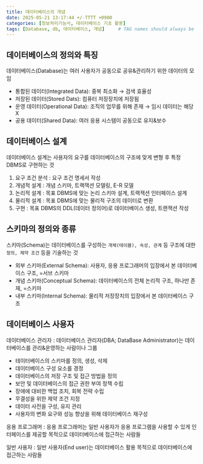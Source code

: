 ```yaml
---
title: 데이터베이스의 개념
date: 2025-05-21 13:17:44 +/-TTTT +0900
categories: [정보처리기능사, 데이터베이스 기초 활용]
tags: [Database, db, 데이터베이스, 개념]     # TAG names should always be lowercase
---
```


## 데이터베이스의 정의와 특징
데이터베이스(Database)는 여러 사용자가 공동으로 공유&관리하기 위한 데이터의 모임
* 통합된 데이터(Integrated Data): 중복 최소화 → 검색 효율성
* 저장된 데이터(Stored Dats): 컴퓨터 저장장치에 저장됨
* 운영 데이터(Operational Data): 조직의 업무를 위해 존재 → 임시 데이터는 해당 X
* 공용 데이터(Shared Data): 여러 응용 시스템이 공동으로 유지&보수

## 데이터베이스 설계
데이터베이스 설계는 사용자의 요구를 데이터베이스의 구조에 맞게 변형 후 특정 DBMS로 구현하는 것

1. 요구 조건 분석
: 요구 조건 명세서 작성
2. 개념적 설계
: 개념 스키마, 트랙잭션 모델링, E-R 모델
3. 논리적 설계
: 목표 DBMS에 맞는 논리 스키마 설계, 트랙잭션 인터페이스 설계
4. 물리적 설계
: 목표 DBMS에 맞는 물리적 구조의 데이터로 변환
5. 구현
: 목표 DBMS의 DDL(데이터 정의어)로 데이터베이스 생성, 트랜잭션 작성

## 스키마의 정의와 종류
스키마(Schema)는 데이터베이스를 구성하는 `개체(테이블), 속성, 관계` 등 구조에 대한 `정의, 제약 조건` 등을 기술하는 것
* 외부 스키마(External Schema): 사용자, 응용 프로그래머의 입장에서 본 데이터베이스 구조, =서브 스키마
* 개념 스키마(Conceptual Schema): 데이터베이스의 전체 논리적 구조, 하나만 존재, =스키마
* 내부 스키마(Internal Schema): 물리적 저장장치의 입장에서 본 데이터베이스 구조

## 데이터베이스 사용자
데이터베이스 관리자
: 데이터베이스 관리자(DBA; DataBase Administrator)는 데이터베이스를 관리&운영하는 사람이나 그룹
* 테이터베이스의 스키마를 정의, 생성, 삭제
* 데이터베이스 구성 요소를 경정
* 데이터베이스의 저장 구조 및 접근 방법을 정의
* 보안 및 데이터베이스의 접근 권한 부여 정책 수립
* 장애에 대비한 백업 조치, 회복 전략 수립
* 무결성을 위한 제약 조건 지정
* 데이터 사전을 구성, 유지 관리
* 사용자의 변화 요구와 성능 향상을 위해 데이터베이스 재구성

응용 프로그래머
: 응용 프로그래머는 일반 사용자가 응용 프로그램을 사용할 수 있게 인터페이스를 제공할 목적으로 데이터베이스에 접근하는 사람들

일반 사용자
: 일반 사용자(End user)는 데이터베이스 활용 목적으로 데이터베이스에 접근하는 사람들